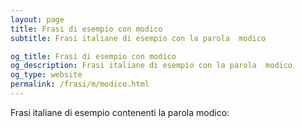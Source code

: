 ```yaml
---
layout: page
title: Frasi di esempio con modico 
subtitle: Frasi italiane di esempio con la parola  modico

og_title: Frasi di esempio con modico 
og_description: Frasi italiane di esempio con la parola  modico
og_type: website
permalink: /frasi/m/modico.html
---
```


Frasi italiane di esempio contenenti la parola modico:


